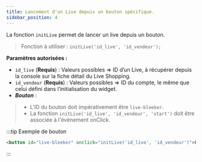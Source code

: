 ```yaml
---
title: Lancement d'un Live depuis un bouton spécifique.
sidebar_position: 4
---
```


La fonction ```initLive``` permet de lancer un live depuis un bouton.

> Fonction à utiliser : ```initLive('id_live', 'id_vendeur');```

**Paramètres autorisées :**
* ```id_live``` (**Requis**) : Valeurs possibles => ID d’un Live, à récupérer depuis la console sur la fiche détail du Live Shopping. 
* ```id_vendeur``` (**Requis**) : Valeurs possibles => ID du compte, le même que celui défini dans l’initialisation du widget.
* ***Bouton*** :
> * L'ID du bouton doit impérativement être ```live-bleeker```.
> * La fonction ```initLive('id_live', 'id_vendeur', 'start')``` doit être associée à l'évènement onClick.

:::tip Exemple de bouton
```html
<button id="live-bleeker" onclick="initLive('id_live', 'id_vendeur')">Particper au  Live</button>
```
:::